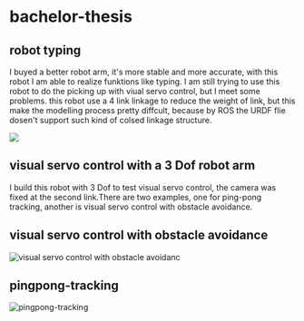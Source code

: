bachelor-thesis
=================

robot typing
--------------
I buyed a better robot arm, it's more stable and more accurate, with this robot I am able to realize funktions like typing. I am still trying to use this robot to do the picking up with viual servo control, but I meet some problems. this robot use a 4 link linkage to reduce the weight of link, but this make the modelling process pretty diffcult, because by ROS the URDF flie dosen't support such kind of colsed linkage structure. 

![](https://github.com/william-in-kit/opencv-robot/blob/master/typing-robot.gif)

visual servo control with a 3 Dof robot arm
-----------------------------------------------
I build this robot with 3 Dof to test visual servo control, the camera was fixed at the second link.There are two examples, one for ping-pong tracking, another is visual servo control with obstacle avoidance. 

visual servo control with obstacle avoidance
---------------------------------------------
![visual servo control with obstacle avoidanc](https://github.com/william-in-kit/opencv-robot/blob/master/visual_servo_control.gif)

pingpong-tracking
-------------------
![pingpong-tracking](https://github.com/william-in-kit/opencv-robot/blob/master/pingpong-tracking.gif)



